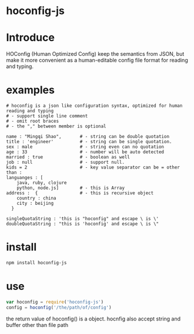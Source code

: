 hoconfig-js
===========

# Introduce
HOConfig (Human Optimized Config) keep the semantics from JSON, but make it more convenient as a human-editable config file format for reading and typing.

# examples
```
# hoconfig is a json like configuration syntax, optimized for human reading and typing
# - support single line comment
# - omit root braces
# - the "," between member is optional

name : "Mingqi Shao",       # - string can be double quotation
title : 'engineer'          # - string can be single quotation. 
sex : male                  # - string even can no quotation
age : 33                    # - number will be auto detected
married : true              # - boolean as well
job : null                  # - support null. 
kids = 2                    # - key value separator can be = other than :
languanges : [
    java, ruby, clojure
    python, node.js]        # - this is Array
address :  {                # - this is recursive object
    country : china
    city : beijing
  }

singleQuotaString : 'this is "hoconfig" and escape \ is \'
doubleQuotaString : "this is 'hoconfig' and escape \ is \"
```

# install
```bash
npm install hoconfig-js
```

# use
```javascript
var hoconfig = require('hoconfig-js')
config = hoconfig('/the/path/of/config')
```
the return value of hoconfig() is a object. hocnfig also accept string and buffer other than file path
